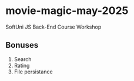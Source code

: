 # movie-magic-may-2025
SoftUni JS Back-End Course Workshop

## Bonuses
 1. Search
 2. Rating
 3. File persistance
